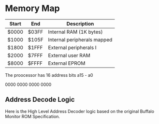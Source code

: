 
# Memory Map

| Start | End | Description |
| ----------- | ----------- | ----------- |
| $0000 | $03FF | Internal RAM (1K bytes)  |
| $1000 | $105F | Internal peripherals mapped |
| $1800 | $1FFF | External peripherals I|
| $2000 | $7FFF | External user RAM |
| $8000 |  $FFFF | External EPROM |

The proocessor has 16 address bits a15 - a0

0000 0000 0000 0000


## Address Decode Logic

Here is the High Level Address Decoder logic based on the original Buffalo Monitor ROM Specification.
